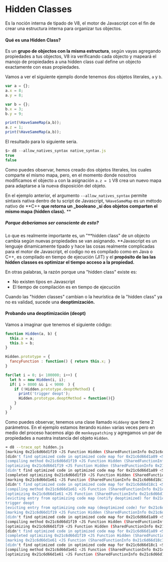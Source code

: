 # Hidden Classes

Es la noción interna de tipado de V8, el motor de Javascript con el fin de crear una estructura interna para organizar tus objectos.

#### Qué es una Hidden Class?

Es un **grupo de objectos con la misma estructura**, según vayas agregando propiedades a tus objectos, V8 ira verificando cada objecto y mapeará el manojo de propiedades a una hidden class cual define un objecto exactamente con esas propiedades.

Vamos a ver el siguiente ejemplo donde tenemos dos objetos literales, `a` y `b`.

```javascript
var a = {};
a.x = 8;
a.y = 8;

var b = {};
b.x = 3;
b.y = 9;

print(%HaveSameMap(a,b));
a.z = 1;
print(%HaveSameMap(a,b));
```

El resultado para lo siguiente seria.

```javascript
$> d8 --allow_natives_syntax native_syntax.js 
true
false
```

Como puedes observar, hemos creado dos objetos literales, los cuales comparte el mismo mapa, pero, en el momento donde nosotros modificamos el objecto `a` con la asignación `a.z = 1` V8 crea un nuevo mapa para adaptarse a la nueva disposición del objeto.

En el ejemplo anterior, el argumento `--allow_natives_syntax`  permite sintaxis nativa dentro de tu script de Javascript, `%HaveSameMap` es un método nativo de **C++ **que retorna un \_booleano \_si dos objetos comparten el mismo mapa \(hidden class\).** **

##### Porque deberiamos ser consciente de esto?

Lo que es realmente importante es, un "**hidden class" de un objecto cambia según nuevas propiedades se van asignando. **Javascript es un lenguaje dinamicamente tipado y hace las cosas realmente complicadas para el motor de Javascript, el codigo no es compilado como en Java o C++, es compilado en tiempo de ejecución \(JIT\) y el **propósito de las las hidden classes es optimizar el tiempo acceso a la propiedad.**

En otras palabras, la razón porque una "hidden class" existe es:

* No existen tipos en Javascript
* El tiempo de compilación es en tiempo de ejecución

Cuando las "hidden classes" cambian o la heurística de la "hidden class" ya no es validad, sucede una **deoptimización.**

#### Probando una deoptimización \(deopt\)

Vamos a imaginar que tenemos el siguiente código:

```js
function Hidden(a, b) {
  this.a = a;
  this.b = b;
}

Hidden.prototype = {
  fancyFunction : function() { return this.x; }
}

for(let i = 0; i< 100000; i++) {
  let h = new Hidden(i, i);
  if( i > 8000 && i < 9000  ) {     
    if (!Hidden.prototype.deoptMethod) {
      print('trigger deopt');   
      Hidden.prototype.deoptMethod = function(){}
    }
  }
}
```

Como puedes observar, tenemos una clase llamado `Hidden`y que tiene 2 parámetros. En el ejemplo estamos iterando `Hidden` varias veces pero en medio del proceso hacemos algo de `monkeypatching` y agregamos un par de propiedades a nuestra instancia del objeto `Hidden`.

```bash
➜ d8 --trace_opt hidden.js 
[marking 0x21c6d66d1f19 <JS Function Hidden (SharedFunctionInfo 0x21c6d66d1a89)> for recompilation, reason: small function, ICs with typeinfo: 2/2 (100%), generic ICs: 0/2 (0%)]
[didn't find optimized code in optimized code map for 0x21c6d66d1a89 <SharedFunctionInfo Hidden>]
[compiling method 0x21c6d66d1f19 <JS Function Hidden (SharedFunctionInfo 0x21c6d66d1a89)> using Crankshaft]
[optimizing 0x21c6d66d1f19 <JS Function Hidden (SharedFunctionInfo 0x21c6d66d1a89)> - took 0.386, 0.058, 0.072 ms]
[didn't find optimized code in optimized code map for 0x21c6d66d1a89 <SharedFunctionInfo Hidden>]
[completed optimizing 0x21c6d66d1f19 <JS Function Hidden (SharedFunctionInfo 0x21c6d66d1a89)>]
[marking 0x21c6d66d1e61 <JS Function (SharedFunctionInfo 0x21c6d66d18c1)> for recompilation, reason: hot and stable, ICs with typeinfo: 7/20 (35%), generic ICs: 0/20 (0%)]
[didn't find optimized code in optimized code map for 0x21c6d66d18c1 <SharedFunctionInfo>]
[compiling method 0x21c6d66d1e61 <JS Function (SharedFunctionInfo 0x21c6d66d18c1)> using Crankshaft OSR]
[optimizing 0x21c6d66d1e61 <JS Function (SharedFunctionInfo 0x21c6d66d18c1)> - took 0.243, 0.383, 0.102 ms]
[evicting entry from optimizing code map (notify deoptimized) for 0x21c6d66d18c1 <SharedFunctionInfo> (osr ast id 90)]
trigger deopt
[evicting entry from optimizing code map (deoptimized code) for 0x21c6d66d1a89 <SharedFunctionInfo Hidden>]
[marking 0x21c6d66d1f19 <JS Function Hidden (SharedFunctionInfo 0x21c6d66d1a89)> for recompilation, reason: small function, ICs with typeinfo: 2/2 (100%), generic ICs: 0/2 (0%)]
[didn't find optimized code in optimized code map for 0x21c6d66d1a89 <SharedFunctionInfo Hidden>]
[compiling method 0x21c6d66d1f19 <JS Function Hidden (SharedFunctionInfo 0x21c6d66d1a89)> using Crankshaft]
[optimizing 0x21c6d66d1f19 <JS Function Hidden (SharedFunctionInfo 0x21c6d66d1a89)> - took 0.015, 0.071, 0.034 ms]
[didn't find optimized code in optimized code map for 0x21c6d66d1a89 <SharedFunctionInfo Hidden>]
[completed optimizing 0x21c6d66d1f19 <JS Function Hidden (SharedFunctionInfo 0x21c6d66d1a89)>]
[marking 0x21c6d66d1e61 <JS Function (SharedFunctionInfo 0x21c6d66d18c1)> for recompilation, reason: hot and stable, ICs with typeinfo: 12/20 (60%), generic ICs: 0/20 (0%)]
[didn't find optimized code in optimized code map for 0x21c6d66d18c1 <SharedFunctionInfo>]
[compiling method 0x21c6d66d1e61 <JS Function (SharedFunctionInfo 0x21c6d66d18c1)> using Crankshaft OSR]
[optimizing 0x21c6d66d1e61 <JS Function (SharedFunctionInfo 0x21c6d66d18c1)> - took 0.145, 0.336, 0.062 ms]

```



